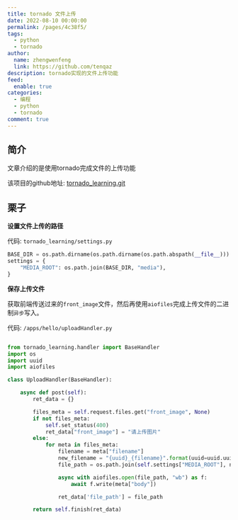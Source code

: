 ```yaml
---
title: tornado 文件上传
date: 2022-08-10 00:00:00
permalink: /pages/4c38f5/
tags: 
  - python
  - tornado
author: 
  name: zhengwenfeng
  link: https://github.com/tenqaz
description: tornado实现的文件上传功能
feed: 
  enable: true
categories: 
  - 编程
  - python
  - tornado
comment: true
---
```

## 简介

文章介绍的是使用tornado完成文件的上传功能

该项目的github地址: [tornado_learning.git](https://github.com/tenqaz/tornado_learning)



## 栗子

**设置文件上传的路径**

代码: `tornado_learning/settings.py`

```python
BASE_DIR = os.path.dirname(os.path.dirname(os.path.abspath(__file__)))
settings = {
    "MEDIA_ROOT": os.path.join(BASE_DIR, "media"),
}
```

**保存上传文件**

获取前端传送过来的`front_image`文件，然后再使用`aiofiles`完成上传文件的二进制`异步`写入。

代码: `/apps/hello/uploadHandler.py`

```python

from tornado_learning.handler import BaseHandler
import os
import uuid
import aiofiles

class UploadHandler(BaseHandler):

    async def post(self):
        ret_data = {}

        files_meta = self.request.files.get("front_image", None)
        if not files_meta:
            self.set_status(400)
            ret_data["front_image"] = "请上传图片"
        else:
            for meta in files_meta:
                filename = meta["filename"]
                new_filename = "{uuid}_{filename}".format(uuid=uuid.uuid1(), filename=filename)
                file_path = os.path.join(self.settings["MEDIA_ROOT"], new_filename)

                async with aiofiles.open(file_path, "wb") as f:
                    await f.write(meta["body"])

                ret_data['file_path'] = file_path

        return self.finish(ret_data)
```

